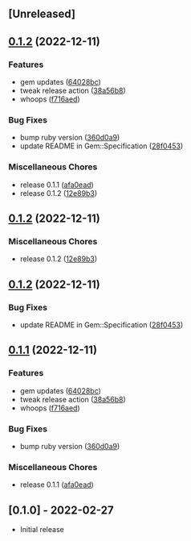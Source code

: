 ## [Unreleased]

## [0.1.2](https://github.com/charlotte-ruby/lock/compare/v0.1.2...v0.1.2) (2022-12-11)


### Features

* gem updates ([64028bc](https://github.com/charlotte-ruby/lock/commit/64028bcf9a0e6f2ced69a1c3bd6e9142ea048fa4))
* tweak release action ([38a56b8](https://github.com/charlotte-ruby/lock/commit/38a56b817ae3c4349c527c7f5d201764d3b12380))
* whoops ([f716aed](https://github.com/charlotte-ruby/lock/commit/f716aedcca66fad1f4202d21b4137d90840d43ca))


### Bug Fixes

* bump ruby version ([360d0a9](https://github.com/charlotte-ruby/lock/commit/360d0a98d956c2a03de3c18e85be9615bd61470c))
* update README in Gem::Specification ([28f0453](https://github.com/charlotte-ruby/lock/commit/28f0453c4783f8fed6a796f9fcdaf0f8274a9989))


### Miscellaneous Chores

* release 0.1.1 ([afa0ead](https://github.com/charlotte-ruby/lock/commit/afa0ead1e11e95be535e514f245e4d93d212b999))
* release 0.1.2 ([12e89b3](https://github.com/charlotte-ruby/lock/commit/12e89b39c8fa78d45aee7c78d1ed7298ef884566))

## [0.1.2](https://github.com/charlotte-ruby/lock/compare/v0.1.2...v0.1.2) (2022-12-11)


### Miscellaneous Chores

* release 0.1.2 ([12e89b3](https://github.com/charlotte-ruby/lock/commit/12e89b39c8fa78d45aee7c78d1ed7298ef884566))

## [0.1.2](https://github.com/charlotte-ruby/lock/compare/v0.1.1...v0.1.2) (2022-12-11)


### Bug Fixes

* update README in Gem::Specification ([28f0453](https://github.com/charlotte-ruby/lock/commit/28f0453c4783f8fed6a796f9fcdaf0f8274a9989))

## [0.1.1](https://github.com/charlotte-ruby/lock/compare/v0.1.0...v0.1.1) (2022-12-11)


### Features

* gem updates ([64028bc](https://github.com/charlotte-ruby/lock/commit/64028bcf9a0e6f2ced69a1c3bd6e9142ea048fa4))
* tweak release action ([38a56b8](https://github.com/charlotte-ruby/lock/commit/38a56b817ae3c4349c527c7f5d201764d3b12380))
* whoops ([f716aed](https://github.com/charlotte-ruby/lock/commit/f716aedcca66fad1f4202d21b4137d90840d43ca))


### Bug Fixes

* bump ruby version ([360d0a9](https://github.com/charlotte-ruby/lock/commit/360d0a98d956c2a03de3c18e85be9615bd61470c))


### Miscellaneous Chores

* release 0.1.1 ([afa0ead](https://github.com/charlotte-ruby/lock/commit/afa0ead1e11e95be535e514f245e4d93d212b999))

## [0.1.0] - 2022-02-27

- Initial release

